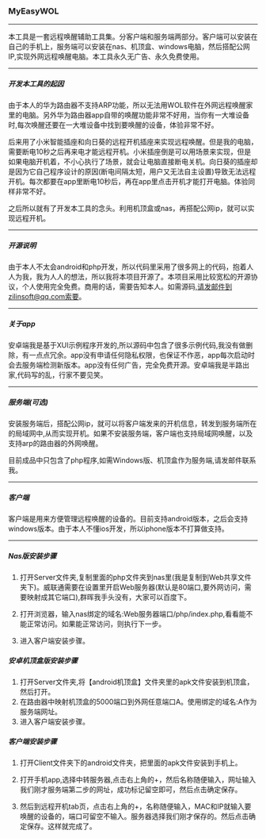 ### MyEasyWOL

------

本工具是一套远程唤醒辅助工具集。分客户端和服务端两部分。客户端可以安装在自己的手机上，服务端可以安装在nas、机顶盒、windows电脑，然后搭配公网IP,实现外网远程唤醒电脑。本工具永久无广告、永久免费使用。

------

##### 开发本工具的起因

由于本人的华为路由器不支持ARP功能，所以无法用WOL软件在外网远程唤醒家里的电脑。另外华为路由器app自带的唤醒功能非常不好用，当你有一大堆设备时,每次唤醒还要在一大堆设备中找到要唤醒的设备，体验非常不好。

后来用了小米智能插座和向日葵的远程开机插座来实现远程唤醒。但是我的电脑，需要断电10秒之后再来电才能远程开机。小米插座倒是可以用场景来实现，但是如果电脑开机着，不小心执行了场景，就会让电脑直接断电关机。向日葵的插座却是因为它自己程序设计的原因(断电间隔太短，用户又无法自主设置)导致无法远程开机。每次都要在app里断电10秒后，再在app里点击开机才能打开电脑。体验同样非常不好。

之后所以就有了开发本工具的念头。利用机顶盒或nas，再搭配公网ip，就可以实现远程开机。

------

##### 开源说明

由于本人不太会android和php开发，所以代码里采用了很多网上的代码，抱着人人为我，我为人人的想法，所以我将本项目开源了。本项目采用比较宽松的开源协议，个人使用完全免费。商用的话，需要告知本人。如需源码,请发邮件到zilinsoft@qq.com索要。

------

##### 关于app

安卓端我是基于XUI示例程序开发的,所以源码中包含了很多示例代码,我没有做删除，有一点点冗余。app没有申请任何隐私权限，也保证不作恶，app每次启动时会去服务端检测新版本。app没有任何广告，完全免费开源。安卓端我是半路出家,代码写的乱，行家不要见笑。

------

##### 服务端(可选)

安装服务端后，搭配公网ip，就可以将客户端发来的开机信息，转发到服务端所在的局域网中,从而实现开机。如果不安装服务端，客户端也支持局域网唤醒，以及支持arp的路由器的外网唤醒。

目前成品中只包含了php程序,如需Windows版、机顶盒作为服务端,请发邮件联系我。

------

##### 客户端

客户端是用来方便管理远程唤醒的设备的。目前支持android版本，之后会支持windows版本。由于本人不懂ios开发，所以iphone版本不打算做支持。

------

##### Nas版安装步骤

1. 打开Server文件夹,复制里面的php文件夹到nas里(我是复制到Web共享文件夹下)。威联通需要在设置里开启Web服务器(默认是80端口,要外网访问，需要映射成其它端口),群晖我手头没有，大家可以百度下。

2. 打开浏览器，输入nas绑定的域名:Web服务器端口/php/index.php,看看能不能正常访问。如果能正常访问，则执行下一步。

3. 进入客户端安装步骤。


##### 安卓机顶盒版安装步骤

1. 打开Server文件夹,将【android机顶盒】文件夹里的apk文件安装到机顶盒，然后打开。
2. 在路由器中映射机顶盒的5000端口到外网任意端口A。使用绑定的域名:A作为服务端网址。
3. 进入客户端安装步骤。

##### 客户端安装步骤

1. 打开Client文件夹下的android文件夹，把里面的apk文件安装到手机上。

2. 打开手机app,选择中转服务器,点击右上角的+，然后名称随便输入，网址输入我们刚才服务端第二步的网址，成功标记留空即可，然后点击确定保存。

3. 然后到远程开机tab页，点击右上角的+，名称随便输入，MAC和IP就输入要唤醒的设备的，端口可留空不输入。服务器选择我们刚才保存的。然后点击确定保存。这样就完成了。